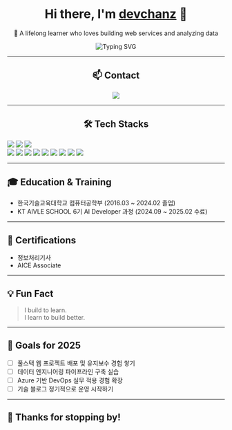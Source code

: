 <h1 align="center">
  Hi there, I'm <a href="#">devchanz</a> 👋  
</h1>

<p align="center">
  🌱 A lifelong learner who loves building web services and analyzing data  
</p>

<p align="center">
  <img src="https://readme-typing-svg.demolab.com?font=Fira+Code&pause=1000&center=true&vCenter=true&width=435&lines=Full-stack+Developer+in+Progress;Data+Engineer+%7C+ML+Learner;Passionate+about+Real-World+Solutions" alt="Typing SVG" />
</p>

---

<h2 align="center"> 📫 Contact</h2>

<p align="center">
  <a href="mailto:kcg7799@gmail.com">
    <img src="https://img.shields.io/badge/Gmail-kcg7799@gmail.com-red?style=flat-square&logo=gmail&logoColor=white"/>
  </a>
</p>

---

<h2 align="center"> 🛠️ Tech Stacks </h2>

<p align="center>
  <img src="https://img.shields.io/badge/Java-007396?style=flat&logo=java&logoColor=white"/>
  <img src="https://img.shields.io/badge/Spring%20Boot-6DB33F?style=flat&logo=spring-boot&logoColor=white"/>
  <img src="https://img.shields.io/badge/MySQL-4479A1?style=flat&logo=mysql&logoColor=white"/>
  <img src="https://img.shields.io/badge/Python-3776AB?style=flat&logo=python&logoColor=white"/><br/>
  
  <img src="https://img.shields.io/badge/HTML5-E34F26?style=flat&logo=html5&logoColor=white"/>
  <img src="https://img.shields.io/badge/CSS3-1572B6?style=flat&logo=css3&logoColor=white"/>
  <img src="https://img.shields.io/badge/JavaScript-F7DF1E?style=flat&logo=javascript&logoColor=black"/>
  <img src="https://img.shields.io/badge/React-61DAFB?style=flat&logo=react&logoColor=black"/>
  
  <img src="https://img.shields.io/badge/Git-F05032?style=flat&logo=git&logoColor=white"/>
  <img src="https://img.shields.io/badge/Notion-000000?style=flat&logo=notion&logoColor=white"/>
  <img src="https://img.shields.io/badge/Figma-F24E1E?style=flat&logo=figma&logoColor=white"/>
  
  <img src="https://img.shields.io/badge/Docker-2496ED?style=flat&logo=docker&logoColor=white"/>
  <img src="https://img.shields.io/badge/Azure-0078D4?style=flat&logo=microsoft-azure&logoColor=white"/>
</p>

---

## 🎓 Education & Training

- 한국기술교육대학교 컴퓨터공학부 (2016.03 ~ 2024.02 졸업)    
- KT AIVLE SCHOOL 6기 AI Developer 과정 (2024.09 ~ 2025.02 수료)

---

## 🧾 Certifications

- 정보처리기사  
- AICE Associate  

---

## 💡 Fun Fact

> I build to learn.  
> I learn to build better.

---

## 🚀 Goals for 2025

- [ ] 풀스택 웹 프로젝트 배포 및 유지보수 경험 쌓기  
- [ ] 데이터 엔지니어링 파이프라인 구축 실습  
- [ ] Azure 기반 DevOps 실무 적용 경험 확장  
- [ ] 기술 블로그 정기적으로 운영 시작하기  

---

## 🙌 Thanks for stopping by!

